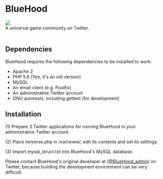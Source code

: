 # BlueHood
<img src="https://github.com/blue-hood/main/blob/master/img/twiverse/default.png"><br>
A universal game community on Twitter. <br>
<br>

## Dependencies
BlueHood requires the following dependencies to be installed to work:
<ul>
  <li>Apache 2</li>
  <li>PHP 5.6 (Yes, it's an old version)</li>
  <li>MySQL</li>
  <li>An email client (e.g. Postfix)</li>
  <li>An administrative Twitter account</li>
  <li>GNU autotools, including gettext (for development)</li>
</ul>

## Installation
<p>(1) Prepare 3 Twitter applications for running BlueHood in your administrative Twitter account.</p>
<p>(2) Place twiverse.php in /var/www/, edit its contents and set its settings. </p>
<p>(3) Import mysql_struct.txt into BlueHood's MySQL database. </p>

Please contact BlueHood's original developer at (<a href="https://twitter.com/BlueHood_admin">@BlueHood_admin</a>) on Twitter, because building the development environment can be very difficult.

